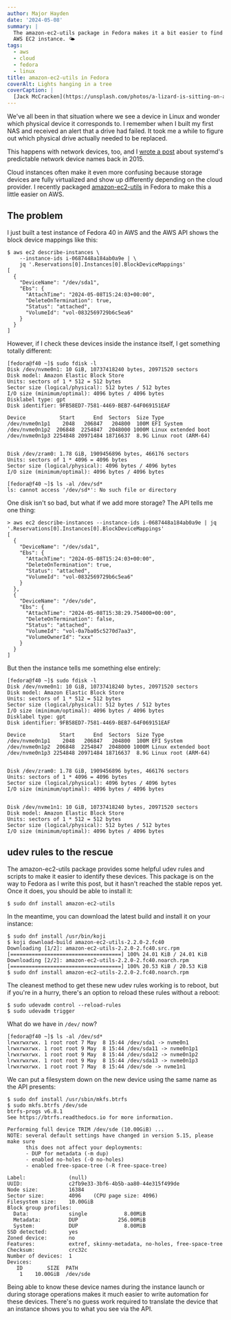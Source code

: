 ```yaml
---
author: Major Hayden
date: '2024-05-08'
summary: |
  The amazon-ec2-utils package in Fedora makes it a bit easier to find devices in an
  AWS EC2 instance. ️🌤️
tags: 
  - aws
  - cloud
  - fedora
  - linux
title: amazon-ec2-utils in Fedora
coverAlt: Lights hanging in a tree
coverCaption: |
  [Jack McCracken](https://unsplash.com/photos/a-lizard-is-sitting-on-a-tree-branch-fYAfyBS7fpI) via Unsplash
---
```


We've all been in that situation where we see a device in Linux and wonder which physical device it corresponds to.
I remember when I built my first NAS and received an alert that a drive had failed.
It took me a while to figure out which physical drive actually needed to be replaced.

This happens with network devices, too, and I [wrote a post](/p/understanding-systemds-predictable-network-device-names/) about systemd's predictable network device names back in 2015.

Cloud instances often make it even more confusing because storage devices are fully virtualized and show up differently depending on the cloud provider.
I recently packaged [amazon-ec2-utils](https://github.com/amazonlinux/amazon-ec2-utils) in Fedora to make this a little easier on AWS.

## The problem

I just built a test instance of Fedora 40 in AWS and the AWS API shows the block device mappings like this:

```console
$ aws ec2 describe-instances \
    --instance-ids i-0687448a184ab0a9e | \
    jq '.Reservations[0].Instances[0].BlockDeviceMappings'
[
  {
    "DeviceName": "/dev/sda1",
    "Ebs": {
      "AttachTime": "2024-05-08T15:24:03+00:00",
      "DeleteOnTermination": true,
      "Status": "attached",
      "VolumeId": "vol-0832569729b6c5ea6"
    }
  }
]
```

However, if I check these devices inside the instance itself, I get something totally different:

```console
[fedora@f40 ~]$ sudo fdisk -l
Disk /dev/nvme0n1: 10 GiB, 10737418240 bytes, 20971520 sectors
Disk model: Amazon Elastic Block Store              
Units: sectors of 1 * 512 = 512 bytes
Sector size (logical/physical): 512 bytes / 512 bytes
I/O size (minimum/optimal): 4096 bytes / 4096 bytes
Disklabel type: gpt
Disk identifier: 9FB58ED7-7581-4469-BEB7-64F069151EAF

Device           Start      End  Sectors  Size Type
/dev/nvme0n1p1    2048   206847   204800  100M EFI System
/dev/nvme0n1p2  206848  2254847  2048000 1000M Linux extended boot
/dev/nvme0n1p3 2254848 20971484 18716637  8.9G Linux root (ARM-64)


Disk /dev/zram0: 1.78 GiB, 1909456896 bytes, 466176 sectors
Units: sectors of 1 * 4096 = 4096 bytes
Sector size (logical/physical): 4096 bytes / 4096 bytes
I/O size (minimum/optimal): 4096 bytes / 4096 bytes

[fedora@f40 ~]$ ls -al /dev/sd*
ls: cannot access '/dev/sd*': No such file or directory
```

One disk isn't so bad, but what if we add more storage?
The API tells me one thing:

```console
> aws ec2 describe-instances --instance-ids i-0687448a184ab0a9e | jq '.Reservations[0].Instances[0].BlockDeviceMappings'
[
  {
    "DeviceName": "/dev/sda1",
    "Ebs": {
      "AttachTime": "2024-05-08T15:24:03+00:00",
      "DeleteOnTermination": true,
      "Status": "attached",
      "VolumeId": "vol-0832569729b6c5ea6"
    }
  },
  {
    "DeviceName": "/dev/sde",
    "Ebs": {
      "AttachTime": "2024-05-08T15:38:29.754000+00:00",
      "DeleteOnTermination": false,
      "Status": "attached",
      "VolumeId": "vol-0a7ba05c5270d7aa3",
      "VolumeOwnerId": "xxx"
    }
  }
]
```

But then the instance tells me something else entirely:

```console
[fedora@f40 ~]$ sudo fdisk -l
Disk /dev/nvme0n1: 10 GiB, 10737418240 bytes, 20971520 sectors
Disk model: Amazon Elastic Block Store              
Units: sectors of 1 * 512 = 512 bytes
Sector size (logical/physical): 512 bytes / 512 bytes
I/O size (minimum/optimal): 4096 bytes / 4096 bytes
Disklabel type: gpt
Disk identifier: 9FB58ED7-7581-4469-BEB7-64F069151EAF

Device           Start      End  Sectors  Size Type
/dev/nvme0n1p1    2048   206847   204800  100M EFI System
/dev/nvme0n1p2  206848  2254847  2048000 1000M Linux extended boot
/dev/nvme0n1p3 2254848 20971484 18716637  8.9G Linux root (ARM-64)


Disk /dev/zram0: 1.78 GiB, 1909456896 bytes, 466176 sectors
Units: sectors of 1 * 4096 = 4096 bytes
Sector size (logical/physical): 4096 bytes / 4096 bytes
I/O size (minimum/optimal): 4096 bytes / 4096 bytes


Disk /dev/nvme1n1: 10 GiB, 10737418240 bytes, 20971520 sectors
Disk model: Amazon Elastic Block Store              
Units: sectors of 1 * 512 = 512 bytes
Sector size (logical/physical): 512 bytes / 512 bytes
I/O size (minimum/optimal): 4096 bytes / 4096 bytes
```

## udev rules to the rescue

The amazon-ec2-utils package provides some helpful udev rules and scripts to make it easier to identify these devices.
This package is on the way to Fedora as I write this post, but it hasn't reached the stable repos yet.
Once it does, you should be able to install it:

```console
$ sudo dnf install amazon-ec2-utils
```

In the meantime, you can download the latest build and install it on your instance:

```console
$ sudo dnf install /usr/bin/koji
$ koji download-build amazon-ec2-utils-2.2.0-2.fc40 
Downloading [1/2]: amazon-ec2-utils-2.2.0-2.fc40.src.rpm
[====================================] 100% 24.01 KiB / 24.01 KiB
Downloading [2/2]: amazon-ec2-utils-2.2.0-2.fc40.noarch.rpm
[====================================] 100% 20.53 KiB / 20.53 KiB
$ sudo dnf install amazon-ec2-utils-2.2.0-2.fc40.noarch.rpm
```

The cleanest method to get these new udev rules working is to reboot, but if you're in a hurry, there's an option to reload these rules without a reboot:

```console
$ sudo udevadm control --reload-rules
$ sudo udevadm trigger
```

What do we have in `/dev/` now?

```console
[fedora@f40 ~]$ ls -al /dev/sd*
lrwxrwxrwx. 1 root root 7 May  8 15:44 /dev/sda1 -> nvme0n1
lrwxrwxrwx. 1 root root 9 May  8 15:44 /dev/sda11 -> nvme0n1p1
lrwxrwxrwx. 1 root root 9 May  8 15:44 /dev/sda12 -> nvme0n1p2
lrwxrwxrwx. 1 root root 9 May  8 15:44 /dev/sda13 -> nvme0n1p3
lrwxrwxrwx. 1 root root 7 May  8 15:44 /dev/sde -> nvme1n1
```

We can put a filesystem down on the new device using the same name as the API presents:

```console
$ sudo dnf install /usr/sbin/mkfs.btrfs
$ sudo mkfs.btrfs /dev/sde
btrfs-progs v6.8.1
See https://btrfs.readthedocs.io for more information.

Performing full device TRIM /dev/sde (10.00GiB) ...
NOTE: several default settings have changed in version 5.15, please make sure
      this does not affect your deployments:
      - DUP for metadata (-m dup)
      - enabled no-holes (-O no-holes)
      - enabled free-space-tree (-R free-space-tree)

Label:              (null)
UUID:               c2fb9e33-3bf6-4b5b-aa80-44e315f499de
Node size:          16384
Sector size:        4096	(CPU page size: 4096)
Filesystem size:    10.00GiB
Block group profiles:
  Data:             single            8.00MiB
  Metadata:         DUP             256.00MiB
  System:           DUP               8.00MiB
SSD detected:       yes
Zoned device:       no
Features:           extref, skinny-metadata, no-holes, free-space-tree
Checksum:           crc32c
Number of devices:  1
Devices:
   ID        SIZE  PATH    
    1    10.00GiB  /dev/sde
```

Being able to know these device names during the instance launch or during storage operations makes it much easier to write automation for these devices.
There's no guess work required to translate the device that an instance shows you to what you see via the API.